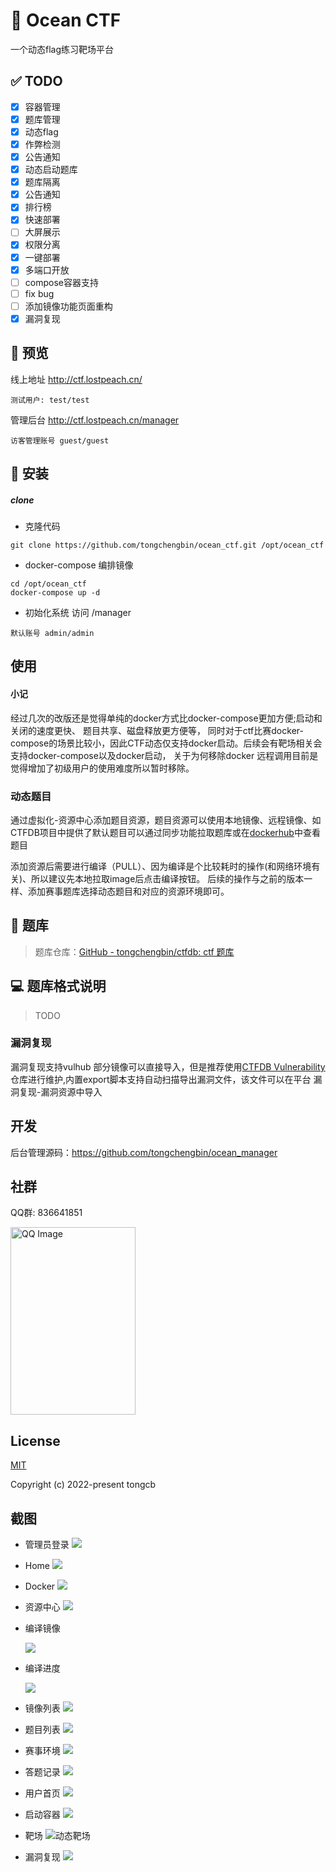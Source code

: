 # 🌊 Ocean CTF
一个动态flag练习靶场平台

## ✅ TODO

- [x] 容器管理 
- [x] 题库管理
- [x] 动态flag
- [x] 作弊检测
- [x] 公告通知
- [x] 动态启动题库
- [x] 题库隔离
- [x] 公告通知
- [x] 排行榜
- [x] 快速部署
- [ ] 大屏展示
- [x] 权限分离
- [x] 一键部署
- [x] 多端口开放
- [ ] compose容器支持
- [ ] fix bug
- [ ] 添加镜像功能页面重构
- [x] 漏洞复现

## 🚀 预览

线上地址 http://ctf.lostpeach.cn/

`
测试用户: test/test
`

管理后台 http://ctf.lostpeach.cn/manager

`
访客管理账号 guest/guest
`

## 📖 安装

##### clone
* 克隆代码
```
git clone https://github.com/tongchengbin/ocean_ctf.git /opt/ocean_ctf
```

* docker-compose 编排镜像
```
cd /opt/ocean_ctf
docker-compose up -d
```

* 初始化系统
访问 /manager

`
默认账号
admin/admin
`



## 使用

#### 小记
经过几次的改版还是觉得单纯的docker方式比docker-compose更加方便;启动和关闭的速度更快、
题目共享、磁盘释放更方便等，
同时对于ctf比赛docker-compose的场景比较小，因此CTF动态仅支持docker启动。后续会有靶场相关会支持docker-compose以及docker启动，
关于为何移除docker 远程调用目前是觉得增加了初级用户的使用难度所以暂时移除。



### 动态题目
通过虚拟化-资源中心添加题目资源，题目资源可以使用本地镜像、远程镜像、如CTFDB项目中提供了默认题目可以通过同步功能拉取题库或在[dockerhub](https://hub.docker.com/r/tongchengbin/easy_web)中查看题目

添加资源后需要进行编译（PULL）、因为编译是个比较耗时的操作(和网络环境有关)、所以建议先本地拉取image后点击编译按钮。
后续的操作与之前的版本一样、添加赛事题库选择动态题目和对应的资源环境即可。

## 📃 题库

>  题库仓库：[GitHub - tongchengbin/ctfdb: ctf 题库](https://github.com/tongchengbin/ctfdb)

## 💻 题库格式说明
> TODO

### 漏洞复现
漏洞复现支持vulhub 部分镜像可以直接导入，但是推荐使用[CTFDB Vulnerability](https://github.com/tongchengbin/ctfdb) 仓库进行维护,内置export脚本支持自动扫描导出漏洞文件，该文件可以在平台 漏洞复现-漏洞资源中导入


## 开发

  后台管理源码：https://github.com/tongchengbin/ocean_manager

## 社群
  QQ群: 836641851
  
  <img src="./doc/image/qq.jpg" alt="QQ Image" width="200" height="300">

  

## License

[MIT](https://github.com/tongchengbin/ocean_ctf/blob/master/LICENSE)

Copyright (c) 2022-present tongcb


## 截图


- 管理员登录
  ![](./doc/image/admin_login.png)

- Home
  ![](./doc/image/dashboard.png)

- Docker
  ![](./doc/image/docker.png)

- 资源中心
  ![](./doc/image/resource.png)
  
- 编译镜像

  ![](./doc/image/9.png)

- 编译进度

  ![](./doc/image/编译进度.png)

- 镜像列表
  ![](./doc/image/8.png)

- 题目列表
  ![](./doc/image/question.png)
- 赛事环境
  ![](./doc/image/4.png)
- 答题记录
  ![](./doc/image/5.png)

- 用户首页
  ![](./doc/image/用户首页.png)


- 启动容器
  ![](./doc/image/启动容器.png)

- 靶场
  ![]()![动态靶场](./doc/image/动态靶场.png)

- 漏洞复现
    ![](./doc/image/vul.png)
